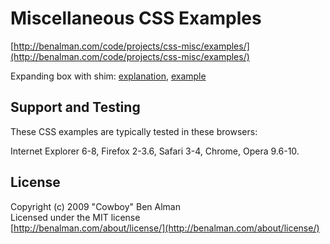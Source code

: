 # Miscellaneous CSS Examples #
[http://benalman.com/code/projects/css-misc/examples/](http://benalman.com/code/projects/css-misc/examples/)

Expanding box with shim:
[explanation](http://benalman.com/news/2009/11/css-with-http-requests-less-is-more/),
[example](http://benalman.com/code/projects/css-misc/examples/expanding-box-shim/)

## Support and Testing ##
These CSS examples are typically tested in these browsers:

Internet Explorer 6-8, Firefox 2-3.6, Safari 3-4, Chrome, Opera 9.6-10.


## License ##
Copyright (c) 2009 "Cowboy" Ben Alman  
Licensed under the MIT license  
[http://benalman.com/about/license/](http://benalman.com/about/license/)
